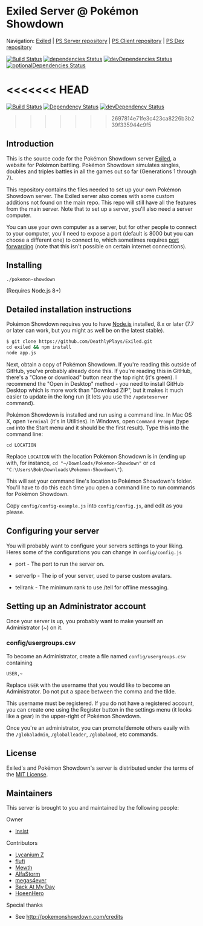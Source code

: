 Exiled Server @ Pokémon Showdown
========================================================================

Navigation: [Exiled][1] | [PS Server repository][10] | [PS Client repository][2] | [PS Dex repository][3]

  [1]: http://exiled.psim.us/
  [2]: https://github.com/Zarel/Pokemon-Showdown-Client
  [3]: https://github.com/Zarel/Pokemon-Showdown-Dex
  [10]: https://github.com/Zarel/Pokemon-Showdown

[![Build Status](https://travis-ci.org/DeathlyPlays/Exiled.svg?branch=master)](https://travis-ci.org/DeathlyPlays/Exiled)
[![dependencies Status](https://david-dm.org/DeathlyPlays/Exiled/status.svg)](https://david-dm.org/DeathlyPlays/Exiled)
[![devDependencies Status](https://david-dm.org/DeathlyPlays/Exiled/dev-status.svg)](https://david-dm.org/DeathlyPlays/Exiled?type=dev)
[![optionalDependencies Status](https://david-dm.org/DeathlyPlays/Exiled/optional-status.svg)](https://david-dm.org/DeathlyPlays/Exiled?type=optional)

<<<<<<< HEAD
=======
[![Build Status](https://travis-ci.org/Zarel/Pokemon-Showdown.svg)](https://travis-ci.org/Zarel/Pokemon-Showdown)
[![Dependency Status](https://david-dm.org/zarel/Pokemon-Showdown.svg)](https://david-dm.org/zarel/Pokemon-Showdown)
[![devDependency Status](https://david-dm.org/zarel/Pokemon-Showdown/dev-status.svg)](https://david-dm.org/zarel/Pokemon-Showdown?type=dev)
>>>>>>> 2697814e71fe3c423ca8226b3b239f335944c9f5

Introduction
------------------------------------------------------------------------

This is the source code for the Pokémon Showdown server [Exiled][4], a website for Pokémon battling. Pokémon Showdown simulates singles, doubles and triples battles in all the games out so far (Generations 1 through 7).

This repository contains the files needed to set up your own Pokémon Showdown server. The Exiled server also comes with some custom additions not found on the main repo. This repo will still have all the features from the main server. Note that to set up a server, you'll also need a server computer.

You can use your own computer as a server, but for other people to connect to your computer, you'll need to expose a port (default is 8000 but you can choose a different one) to connect to, which sometimes requires [port forwarding][5] (note that this isn't possible on certain internet connections).

  [4]: http://exiled.psim.us/
  [5]: http://en.wikipedia.org/wiki/Port_forwarding


Installing
------------------------------------------------------------------------

    ./pokemon-showdown

(Requires Node.js 8+)


Detailed installation instructions
------------------------------------------------------------------------

Pokémon Showdown requires you to have [Node.js][6] installed, 8.x or later (7.7 or later can work, but you might as well be on the latest stable).

```bash
$ git clone https://github.com/DeathlyPlays/Exiled.git
cd exiled && npm install
node app.js
```

Next, obtain a copy of Pokémon Showdown. If you're reading this outside of GitHub, you've probably already done this. If you're reading this in GitHub, there's a "Clone or download" button near the top right (it's green). I recommend the "Open in Desktop" method - you need to install GitHub Desktop which is more work than "Download ZIP", but it makes it much easier to update in the long run (it lets you use the `/updateserver` command).

Pokémon Showdown is installed and run using a command line. In Mac OS X, open `Terminal` (it's in Utilities). In Windows, open `Command Prompt` (type `cmd` into the Start menu and it should be the first result). Type this into the command line:

    cd LOCATION

Replace `LOCATION` with the location Pokémon Showdown is in (ending up with, for instance, `cd "~/Downloads/Pokemon-Showdown"` or `cd "C:\Users\Bob\Downloads\Pokemon-Showdown\"`).

This will set your command line's location to Pokémon Showdown's folder. You'll have to do this each time you open a command line to run commands for Pokémon Showdown.

Copy `config/config-example.js` into `config/config.js`, and edit as you please.

  [6]: https://nodejs.org/

Configuring your server
------------------------------------------------------------------------

You will probably want to configure your servers settings to your liking.
Heres some of the configurations you can change in `config/config.js`

- port - The port to run the server on.

- serverIp - The ip of your server, used to parse custom avatars.

- tellrank - The minimum rank to use /tell for offline messaging.

Setting up an Administrator account
------------------------------------------------------------------------

Once your server is up, you probably want to make yourself an Administrator (~) on it.

### config/usergroups.csv

To become an Administrator, create a file named `config/usergroups.csv` containing

    USER,~

Replace `USER` with the username that you would like to become an Administrator. Do not put a space between the comma and the tilde.

This username must be registered. If you do not have a registered account, you can create one using the Register button in the settings menu (it looks like a gear) in the upper-right of Pokémon Showdown.

Once you're an administrator, you can promote/demote others easily with the `/globaladmin`, `/globalleader`, `/globalmod`, etc commands.

License
------------------------------------------------------------------------

Exiled's and Pokémon Showdown's server is distributed under the terms of the [MIT License][9].

  [9]: https://github.com/DeathlyPlays/Exiled/blob/master/LICENSE



Maintainers
------------------------------------------------------------------------

This server is brought to you and maintained by the following people:

Owner

- [Insist](https://github.com/DeathlyPlays)

Contributors

- [Lycanium Z](https://github.com/Lycanium-Z)
- [flufi](https://github.com/HiTechFlufi)
- [Mewth](https://github.com/Mewthy)
- [AlfaStorm](https://github.com/AlphaWind)
- [megas4ever](https://github.com/Megas4ever)
- [Back At My Day](https://github.com/BamdTheClueless)
- [HoeenHero](https://github.com/HoeenCoder)

Special thanks

- See http://pokemonshowdown.com/credits
